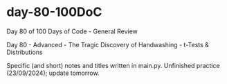 # day-80-100DoC
Day 80 of 100 Days of Code - General Review

Day 80 - Advanced - The Tragic Discovery of Handwashing - t-Tests & Distributions

Specific (and short) notes and titles written in main.py.
  Unfinished practice (23/09/2024); update tomorrow.
  
